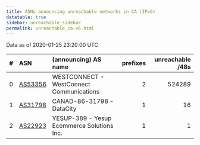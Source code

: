 ```yaml
---
title: ASNs announcing unreachable networks in CA (IPv6)
datatable: true
sidebar: unreachable_sidebar
permalink: unreachable_ca-v6.html
---
```


Data as of 2020-01-25 23:20:00 UTC


<div class="datatable-begin"></div>

|   # | ASN                                    | (announcing) AS name                       |   prefixes |   unreachable /48s |
|----:|:---------------------------------------|:-------------------------------------------|-----------:|-------------------:|
|   0 | [AS53356](unreachable_AS53356-v6.html) | WESTCONNECT - WestConnect Communications   |          2 |             524289 |
|   1 | [AS31798](unreachable_AS31798-v6.html) | CANAD-86-31798 - DataCity                  |          1 |                 16 |
|   2 | [AS22923](unreachable_AS22923-v6.html) | YESUP-389 - Yesup Ecommerce Solutions Inc. |          1 |                  1 |

<div class="datatable-end"></div>